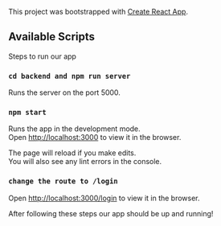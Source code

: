 This project was bootstrapped with [Create React App](https://github.com/facebook/create-react-app).

## Available Scripts

Steps to run our app

### `cd backend and npm run server`

Runs the server on the port 5000.<br />

### `npm start`

Runs the app in the development mode.<br />
Open [http://localhost:3000](http://localhost:3000) to view it in the browser.

The page will reload if you make edits.<br />
You will also see any lint errors in the console.

### `change the route to /login`
Open [http://localhost:3000/login](http://localhost:3000) to view it in the browser.

After following these steps our app should be up and running!





